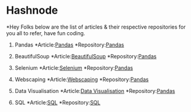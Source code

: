 # Hashnode
*Hey Folks below are the list of articles & their respective repositories for you all to refer, have fun coding.

1. Pandas
  *Article:[Pandas](https://bhagesh.tech/)
  *Repository:[Pandas](/)

2. BeautifulSoup
  *Article:[BeautifulSoup](https://bhagesh.tech/)
 *Repository:[Pandas](/)

3. Selenium
 *Article:[Selenium](https://bhagesh.tech/)
 *Repository:[Pandas](/)

4. Webscaping
  *Article:[Webscaping](https://bhagesh.tech/)
  *Repository:[Pandas](/)

5. Data Visualisation
  *Article:[Data Visualisation](https://bhagesh.tech/)
  *Repository:[Pandas](/)

6. SQL
  *Article:[SQL](https://bhagesh.tech/)
  *Repository:[SQL](/)
